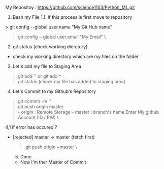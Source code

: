   
 My Repositoy : https://github.com/science1103/Python_ML.git
 
1. Bash my File 
  1.1. If this process is first move to repository
  
  <On Bash Terminal Setting> 
 > git config --global user.name "My Git Hub name" 

 > git config --global user.email "My Email" \ 

2. git status (check working dierctory) 
  - check my working directory which are my files on the folder  

3. Let's add my file to Staging Area 
  > git add '<File name>' or git add * \
  > git status (check my file has added to staging area)  
  
 4. Let's Commit to my Github's Repository 
  > git commit -m '<MEMO>' \
  > git push origin master \
    - origin : Remote Storage
    - master : branch's name 
  > Enter My github Account (ID / PW) \ 
  
  4,1 if error has occured ? 
- [rejected] master -> master (fetch first)
  > git push origin +master \ 

  5. Done 
    - Now I'm ther Master of Commit 
